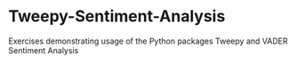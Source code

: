 # Tweepy-Sentiment-Analysis
Exercises demonstrating usage of the Python packages Tweepy and VADER Sentiment Analysis
